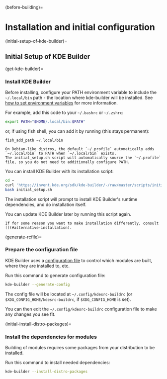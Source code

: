 (before-building)=
# Installation and initial configuration

(initial-setup-of-kde-builder)=
## Initial Setup of KDE Builder

(get-kde-builder)=
### Install KDE Builder

Before installing, configure your PATH environment variable to include the `~/.local/bin` path - the location where kde-builder will be installed.
See [how to set environment variables](https://wiki.archlinux.org/title/Environment_variables#Per_user) for more information.

For example, add this code to your `~/.bashrc` or `~/.zshrc`:

```bash
export PATH="$HOME/.local/bin:$PATH"
```

or, if using fish shell, you can add it by running (this stays permanent):

```shell
fish_add_path ~/.local/bin
```

```{note}
On Debian-like distros, the default `~/.profile` automatically adds `~/.local/bin` to PATH when `~/.local/bin` exists.
The initial_setup.sh script will automatically source the `~/.profile` file, so you do not need to additionally configure PATH.
```

You can install KDE Builder with its installation script:

```bash
cd ~
curl 'https://invent.kde.org/sdk/kde-builder/-/raw/master/scripts/initial_setup.sh?ref_type=heads' > initial_setup.sh
bash initial_setup.sh
```

The installation script will prompt to install KDE Builder's runtime dependencies,
and do installation itself.

You can update KDE Builder later by running this script again.

```{note}
If for some reason you want to make installation differently, consult [](#alternative-installation).
```

(generate-rcfile)=
### Prepare the configuration file

KDE Builder uses a [configuration file](./configure-data) to control
which modules are built, where they are installed to, etc.

Run this command to generate configuration file:

```bash
kde-builder --generate-config
```

The config file will be located at `~/.config/kdesrc-buildrc`
(or `$XDG_CONFIG_HOME/kdesrc-buildrc`, if `$XDG_CONFIG_HOME` is set).

You can then edit the `~/.config/kdesrc-buildrc` configuration file to make any changes you see fit.

(initial-install-distro-packages)=
### Install the dependencies for modules

Building of modules requires some packages from your distribution to be installed.

Run this command to install needed dependencies:

```bash
kde-builder --install-distro-packages
```

